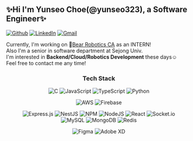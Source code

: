 
## ✨Hi I'm Yunseo Choe(@yunseo323), a Software Engineer✨

[![Github](https://img.shields.io/badge/-Github-000?style=flat&logo=Github&logoColor=white)](https://github.com/yunseo323)
[![LinkedIn](https://img.shields.io/badge/LinkedIn-%230077B5.svg?logo=linkedin&logoColor=white)](https://www.linkedin.com/in/yunseo-choe-aa629524a/) 
[![Gmail](https://img.shields.io/badge/-Gmail-c14438?style=flat&logo=Gmail&logoColor=white)](mailto:jokani3244833@gmail.com)


Currently, I'm working on 🐻[Bear Robotics CA](https://www.bearrobotics.ai/servi-intro-1?campaignid=15424220860&adgroupid=133321204554&term=bear%20robotics&gclid=Cj0KCQjwtO-kBhDIARIsAL6Lorf9nHCrfATTSJ73Nz8IkBN0qYpkuEQwGsyUP27BDVI164XJngIlzokaApWXEALw_wcB) as an INTERN!
<br>
Also I'm a senior in software department at Sejong Univ.
<br>
I'm interested in **Backend/Cloud/Robotics Development** these days☺️
<br>
Feel free to contact me any time!


<div align = "center">


### Tech Stack

![C](https://img.shields.io/badge/c-%2300599C.svg?style=for-the-badge&logo=c&logoColor=white) ![JavaScript](https://img.shields.io/badge/javascript-%23323330.svg?style=for-the-badge&logo=javascript&logoColor=%23F7DF1E) ![TypeScript](https://img.shields.io/badge/typescript-%23007ACC.svg?style=for-the-badge&logo=typescript&logoColor=white) ![Python](https://img.shields.io/badge/python-3670A0?style=for-the-badge&logo=python&logoColor=ffdd54)

![AWS](https://img.shields.io/badge/AWS-%23FF9900.svg?style=for-the-badge&logo=amazon-aws&logoColor=white) ![Firebase](https://img.shields.io/badge/firebase-%23039BE5.svg?style=for-the-badge&logo=firebase) 

![Express.js](https://img.shields.io/badge/express.js-%23404d59.svg?style=for-the-badge&logo=express&logoColor=%2361DAFB) ![NestJS](https://img.shields.io/badge/nestjs-%23E0234E.svg?style=for-the-badge&logo=nestjs&logoColor=white) ![NPM](https://img.shields.io/badge/NPM-%23000000.svg?style=for-the-badge&logo=npm&logoColor=white) ![NodeJS](https://img.shields.io/badge/node.js-6DA55F?style=for-the-badge&logo=node.js&logoColor=white) ![React](https://img.shields.io/badge/react-%2320232a.svg?style=for-the-badge&logo=react&logoColor=%2361DAFB) ![Socket.io](https://img.shields.io/badge/Socket.io-black?style=for-the-badge&logo=socket.io&badgeColor=010101)  
![MySQL](https://img.shields.io/badge/mysql-%2300f.svg?style=for-the-badge&logo=mysql&logoColor=white) ![MongoDB](https://img.shields.io/badge/MongoDB-%234ea94b.svg?style=for-the-badge&logo=mongodb&logoColor=white) ![Redis](https://img.shields.io/badge/redis-%23DD0031.svg?style=for-the-badge&logo=redis&logoColor=white) 

![Figma](https://img.shields.io/badge/figma-%23F24E1E.svg?style=for-the-badge&logo=figma&logoColor=white) ![Adobe XD](https://img.shields.io/badge/Adobe%20XD-470137?style=for-the-badge&logo=Adobe%20XD&logoColor=#FF61F6)
<div align=center>

<!---
![](https://github-readme-streak-stats.herokuapp.com/?user=yunseo323&theme=dark&hide_border=true&width="20%")<br/>
![](https://github-readme-stats.vercel.app/api/top-langs/?username=yunseo323&theme=dark&hide_border=true&include_all_commits=true&count_private=false&layout=compact&width="49%")

</div>
--->
</div>
